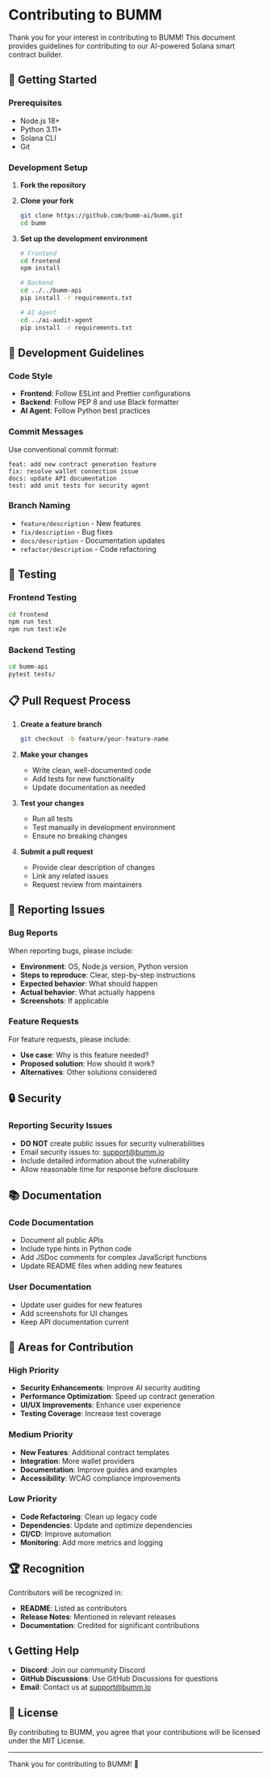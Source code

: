 # Contributing to BUMM

Thank you for your interest in contributing to BUMM! This document provides guidelines for contributing to our AI-powered Solana smart contract builder.

## 🚀 Getting Started

### Prerequisites
- Node.js 18+
- Python 3.11+
- Solana CLI
- Git

### Development Setup

1. **Fork the repository**
2. **Clone your fork**
   ```bash
   git clone https://github.com/bumm-ai/bumm.git
   cd bumm
   ```

3. **Set up the development environment**
   ```bash
   # Frontend
   cd frontend
   npm install
   
   # Backend
   cd ../../bumm-api
   pip install -r requirements.txt
   
   # AI Agent
   cd ../ai-audit-agent
   pip install -r requirements.txt
   ```

## 📝 Development Guidelines

### Code Style
- **Frontend**: Follow ESLint and Prettier configurations
- **Backend**: Follow PEP 8 and use Black formatter
- **AI Agent**: Follow Python best practices

### Commit Messages
Use conventional commit format:
```
feat: add new contract generation feature
fix: resolve wallet connection issue
docs: update API documentation
test: add unit tests for security agent
```

### Branch Naming
- `feature/description` - New features
- `fix/description` - Bug fixes
- `docs/description` - Documentation updates
- `refactor/description` - Code refactoring

## 🧪 Testing

### Frontend Testing
```bash
cd frontend
npm run test
npm run test:e2e
```

### Backend Testing
```bash
cd bumm-api
pytest tests/
```

## 📋 Pull Request Process

1. **Create a feature branch**
   ```bash
   git checkout -b feature/your-feature-name
   ```

2. **Make your changes**
   - Write clean, well-documented code
   - Add tests for new functionality
   - Update documentation as needed

3. **Test your changes**
   - Run all tests
   - Test manually in development environment
   - Ensure no breaking changes

4. **Submit a pull request**
   - Provide clear description of changes
   - Link any related issues
   - Request review from maintainers

## 🐛 Reporting Issues

### Bug Reports
When reporting bugs, please include:
- **Environment**: OS, Node.js version, Python version
- **Steps to reproduce**: Clear, step-by-step instructions
- **Expected behavior**: What should happen
- **Actual behavior**: What actually happens
- **Screenshots**: If applicable

### Feature Requests
For feature requests, please include:
- **Use case**: Why is this feature needed?
- **Proposed solution**: How should it work?
- **Alternatives**: Other solutions considered

## 🔒 Security

### Reporting Security Issues
- **DO NOT** create public issues for security vulnerabilities
- Email security issues to: support@bumm.io
- Include detailed information about the vulnerability
- Allow reasonable time for response before disclosure

## 📚 Documentation

### Code Documentation
- Document all public APIs
- Include type hints in Python code
- Add JSDoc comments for complex JavaScript functions
- Update README files when adding new features

### User Documentation
- Update user guides for new features
- Add screenshots for UI changes
- Keep API documentation current

## 🎯 Areas for Contribution

### High Priority
- **Security Enhancements**: Improve AI security auditing
- **Performance Optimization**: Speed up contract generation
- **UI/UX Improvements**: Enhance user experience
- **Testing Coverage**: Increase test coverage

### Medium Priority
- **New Features**: Additional contract templates
- **Integration**: More wallet providers
- **Documentation**: Improve guides and examples
- **Accessibility**: WCAG compliance improvements

### Low Priority
- **Code Refactoring**: Clean up legacy code
- **Dependencies**: Update and optimize dependencies
- **CI/CD**: Improve automation
- **Monitoring**: Add more metrics and logging

## 🏆 Recognition

Contributors will be recognized in:
- **README**: Listed as contributors
- **Release Notes**: Mentioned in relevant releases
- **Documentation**: Credited for significant contributions

## 📞 Getting Help

- **Discord**: Join our community Discord
- **GitHub Discussions**: Use GitHub Discussions for questions
- **Email**: Contact us at support@bumm.io

## 📄 License

By contributing to BUMM, you agree that your contributions will be licensed under the MIT License.

---

Thank you for contributing to BUMM! 🚀
